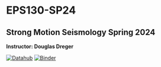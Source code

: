 # EPS130-SP24
## Strong Motion Seismology Spring 2024
**Instructor: Douglas Dreger**


[![Datahub](https://img.shields.io/badge/Launch-UCB%20Datahub-blue.svg)](https://datahub.berkeley.edu/hub/user-redirect/git-pull?repo=https%3A%2F%2Fgithub.com%2Fds-modules%2FEPS130-SP24&branch=main&urlpath=tree%2FEPS130-SP24%2F)
 [![Binder](https://mybinder.org/badge_logo.svg)](https://mybinder.org/v2/gh/ds-modules/EPS-130-SP24/main)
